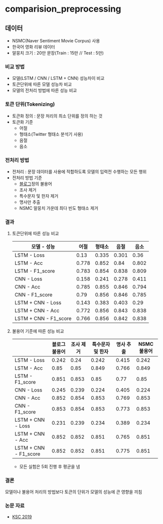 # comparision_preprocessing

## 데이터

- NSMC(Naver  Sentiment Movie Corpus) 사용
- 한국어 영화 리뷰 데이터
- 말뭉치 크기 : 20만 문장(Train : 15만 // Test : 5만)

### 비교 방법

- 모델(LSTM / CNN / LSTM + CNN) 성능차이 비교
- 토큰단위에 따른 모델 성능차 비교
- 모델의 전처리 방법에 따른 성능 비교

### 토큰 단위(Tokenizing)

- 토큰화 정의 : 문장 처리의 최소 단위를 정의 하는 것
- 토큰화 기준
  - 어절
  - 형태소(Twitter 형태소 분석기 사용)
  - 음절
  - 음소

### 전처리 방법

- 전처리 : 문장 데이터를 사용에 적합하도록 모델의 입력전 수행하는 모든 행위
- 전처리 방법 기준
  - [블로그](https://bab2min.tistory.com/544)정의 불용어
  - 조사 제거
  - 특수문자 및 한자 제거
  - 명사만 추출
  - NSMC 말뭉치 가운데 최다 빈도 형태소 제거

### 결과 

1. 토큰단위에 따른 성능 비교

   | 모델 - 성능           | 어절  | 형태소 | 음절  | 음소  |
   | --------------------- | ----- | ------ | ----- | ----- |
   | LSTM - Loss           | 0.13  | 0.335  | 0.301 | 0.36  |
   | LSTM - Acc            | 0.778 | 0.852  | 0.84  | 0.802 |
   | LSTM - F1_score       | 0.783 | 0.854  | 0.838 | 0.809 |
   | CNN - Loss            | 0.158 | 0.241  | 0.278 | 0.411 |
   | CNN - Acc             | 0.785 | 0.855  | 0.846 | 0.794 |
   | CNN - F1_score        | 0.79  | 0.856  | 0.846 | 0.785 |
   | LSTM + CNN - Loss     | 0.143 | 0.383  | 0.403 | 0.29  |
   | LSTM + CNN - Acc      | 0.772 | 0.856  | 0.843 | 0.838 |
   | LSTM + CNN - F1_score | 0.766 | 0.856  | 0.842 | 0.838 |

2. 불용어 기준에 따른 성능 비교

   |                       | 블로그<br />불용어 | 조사 제거 | 특수문자 및 한자 | 명사 추출 | NSMC불용어 |
   | --------------------- | ------------------ | --------- | ---------------- | --------- | ---------- |
   | LSTM - Loss           | 0.242              | 0.24      | 0.242            | 0.415     | 0.242      |
   | LSTM - Acc            | 0.85               | 0.85      | 0.849            | 0.766     | 0.849      |
   | LSTM - F1_score       | 0.851              | 0.853     | 0.85             | 0.77      | 0.85       |
   | CNN - Loss            | 0.245              | 0.239     | 0.224            | 0.405     | 0.224      |
   | CNN - Acc             | 0.852              | 0.854     | 0.853            | 0.769     | 0.853      |
   | CNN - F1_score        | 0.853              | 0.854     | 0.853            | 0.773     | 0.853      |
   | LSTM + CNN - Loss     | 0.231              | 0.239     | 0.234            | 0.389     | 0.234      |
   | LSTM + CNN - Acc      | 0.852              | 0.852     | 0.851            | 0.765     | 0.851      |
   | LSTM + CNN - F1_score | 0.852              | 0.852     | 0.851            | 0.775     | 0.851      |

   * 모든 실험은 5회 진행 후 평균을 냄

### 결론

모델이나 불용어 처리의 방법보다 토큰의 단위가 모델의 성능에 큰 영향을 끼침

### 논문 자료

- [KSC 2019](https:/https://www.cseric.or.kr/literature/ser_view.php?SnxGubun=INME&mode=total&searchCate=&more=Y&research=Y&re_q1=&gu=INME000F9&cmd=qryview&SnxIndxNum=214252&rownum=1&totalCnt=49&q1_t=WWVvbmctU2VvayBTZW8=&listUrl=L3NlYXJjaC9yZXN1bHQucGhwP1NueEd1YnVuPUlOTUUmbW9kZT10b3RhbCZzZWFyY2hDYXRlPSZxMT1ZZW9uZy1TZW9rJTIwU2VvJm1vcmU9WSZmMT0mcmVzZWFyY2g9WSZyZV9xMT0=&q1=Yeong-Seok+Seo)

